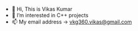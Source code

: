 - 👋 Hi, This is Vikas Kumar
- 👀 I’m interested in C++ projects
- 📫 My email address -> vkg360.vikas@gmail.com

<!---
vkg001/vkg001 is a ✨ special ✨ repository because its `README.md` (this file) appears on your GitHub profile.
You can click the Preview link to take a look at your changes.
--->
